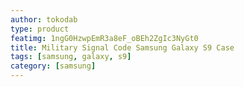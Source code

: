 ```yaml
---
author: tokodab
type: product
featimg: 1ngG0HzwpEmR3a8eF_oBEh2ZgIc3NyGt0
title: Military Signal Code Samsung Galaxy S9 Case
tags: [samsung, galaxy, s9]
category: [samsung]
---
```


